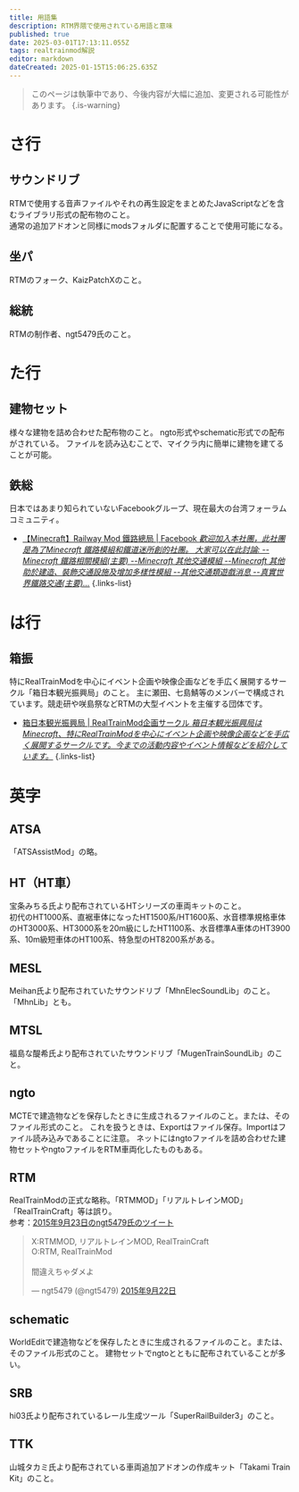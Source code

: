 ```yaml
---
title: 用語集
description: RTM界隈で使用されている用語と意味
published: true
date: 2025-03-01T17:13:11.055Z
tags: realtrainmod解説
editor: markdown
dateCreated: 2025-01-15T15:06:25.635Z
---
```


> このページは執筆中であり、今後内容が大幅に追加、変更される可能性があります。
{.is-warning}

# さ行

## サウンドリブ
RTMで使用する音声ファイルやそれの再生設定をまとめたJavaScriptなどを含むライブラリ形式の配布物のこと。  
通常の追加アドオンと同様にmodsフォルダに配置することで使用可能になる。

## 坐パ
RTMのフォーク、KaizPatchXのこと。

## 総統
RTMの制作者、ngt5479氏のこと。

# た行

## 建物セット
様々な建物を詰め合わせた配布物のこと。
ngto形式やschematic形式での配布がされている。
ファイルを読み込むことで、マイクラ内に簡単に建物を建てることが可能。

## 鉄総
日本ではあまり知られていないFacebookグループ、現在最大の台湾フォーラムコミュニティ。
- [【Minecraft】Railway Mod 鐵路總局 | Facebook *歡迎加入本社團，此社團是為了Minecraft 鐵路模組和鐵道迷所創的社團。
大家可以在此討論:
--Minecraft 鐵路相關模組(主要)
--Minecraft 其他交通模組
--Minecraft 其他助於建造、裝飾交通設施及增加多樣性模組
--其他交通類遊戲消息
--真實世界鐵路交通(主要)...*](https://www.facebook.com/groups/158533211228170/?notif_id=1736598322517572)
{.links-list}

# は行

## 箱振
特にRealTrainModを中心にイベント企画や映像企画などを手広く展開するサークル「箱日本観光振興局」のこと。
主に瀬田、七島鯖等のメンバーで構成されています。競走研や咲島祭などRTMの大型イベントを主催する団体です。
- [箱日本観光振興局 | RealTrainMod企画サークル *箱日本観光振興局はMinecraft、特にRealTrainModを中心にイベント企画や映像企画などを手広く展開するサークルです。今までの活動内容やイベント情報などを紹介しています。*](https://boxjapan.info/)
{.links-list}
# 英字

## ATSA
「ATSAssistMod」の略。

## HT（HT車）
宝条みちる氏より配布されているHTシリーズの車両キットのこと。  
初代のHT1000系、直裾車体になったHT1500系/HT1600系、水音標準規格車体のHT3000系、HT3000系を20m級にしたHT1100系、水音標準A車体のHT3900系、10m級短車体のHT100系、特急型のHT8200系がある。

## MESL
Meihan氏より配布されていたサウンドリブ「MhnElecSoundLib」のこと。  
「MhnLib」とも。

## MTSL
福島な醍希氏より配布されていたサウンドリブ「MugenTrainSoundLib」のこと。

## ngto
MCTEで建造物などを保存したときに生成されるファイルのこと。または、そのファイル形式のこと。
これを扱うときは、Exportはファイル保存。Importはファイル読み込みであることに注意。
ネットにはngtoファイルを詰め合わせた建物セットやngtoファイルをRTM車両化したものもある。

## RTM
RealTrainModの正式な略称。「RTMMOD」「リアルトレインMOD」「RealTrainCraft」等は誤り。  
参考：<a href="https://x.com/ngt5479/status/646345468440502274" target="_blank">2015年9月23日のngt5479氏のツイート</a>

<blockquote class="twitter-tweet" data-lang="ja" data-dnt="true" data-theme="dark"><p lang="ja" dir="ltr">X:RTMMOD, リアルトレインMOD, RealTrainCraft<br>O:RTM, RealTrainMod<br><br>間違えちゃダメよ</p>&mdash; ngt5479 (@ngt5479) <a href="https://twitter.com/ngt5479/status/646345468440502274?ref_src=twsrc%5Etfw">2015年9月22日</a></blockquote> <script async src="https://platform.twitter.com/widgets.js" charset="utf-8"></script>

## schematic
WorldEditで建造物などを保存したときに生成されるファイルのこと。または、そのファイル形式のこと。
建物セットでngtoとともに配布されていることが多い。

## SRB
hi03氏より配布されているレール生成ツール「SuperRailBuilder3」のこと。

## TTK
山城タカミ氏より配布されている車両追加アドオンの作成キット「Takami Train Kit」のこと。


